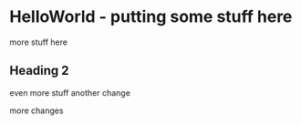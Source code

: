 # HelloWorld  - putting some stuff here
more stuff here
## Heading 2
even more stuff
another change


more changes